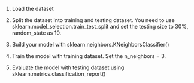 
1. Load the dataset

2. Split the dataset into training and testing dataset. You need to use sklearn.model_selection.train_test_split and set the testing size to 30%, random_state as 10.

3. Build your model with sklearn.neighbors.KNeighborsClassifier()

4. Train the model with training dataset. Set the n_neighbors = 3.

5. Evaluate the model with testing dataset using sklearn.metrics.classification_report()